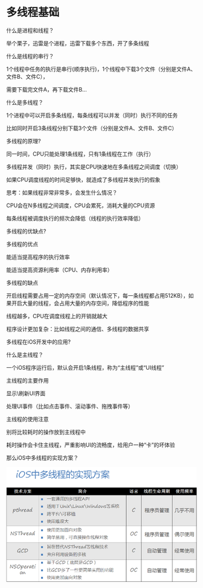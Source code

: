 # 多线程基础

什么是进程和线程？

举个栗子，迅雷是个进程，迅雷下载多个东西，开了多条线程

什么是线程的串行？

1个线程中任务的执行是串行\(顺序执行\)，1个线程中下载3个文件（分别是文件A、文件B、文件C），

需要下载完文件A，再下载文件B...

什么是多线程？

1个进程中可以开启多条线程，每条线程可以并发（同时）执行不同的任务

比如同时开启3条线程分别下载3个文件（分别是文件A、文件B、文件C）

多线程的原理?

同一时间，CPU只能处理1条线程，只有1条线程在工作（执行）

多线程并发（同时）执行，其实是CPU快速地在多条线程之间调度（切换）

如果CPU调度线程的时间足够快，就造成了多线程并发执行的假象

思考：如果线程非常非常多，会发生什么情况？

CPU会在N多线程之间调度，CPU会累死，消耗大量的CPU资源

每条线程被调度执行的频次会降低（线程的执行效率降低）

多线程的优缺点?

多线程的优点

能适当提高程序的执行效率

能适当提高资源利用率（CPU、内存利用率）

多线程的缺点

开启线程需要占用一定的内存空间（默认情况下，每一条线程都占用512KB），如果开启大量的线程，会占用大量的内存空间，降低程序的性能

线程越多，CPU在调度线程上的开销就越大

程序设计更加复杂：比如线程之间的通信、多线程的数据共享

多线程在iOS开发中的应用?

什么是主线程？

一个iOS程序运行后，默认会开启1条线程，称为“主线程”或“UI线程”

主线程的主要作用

显示\刷新UI界面

处理UI事件（比如点击事件、滚动事件、拖拽事件等）

主线程的使用注意

别将比较耗时的操作放到主线程中

耗时操作会卡住主线程，严重影响UI的流畅度，给用户一种“卡”的坏体验

那么iOS中多线程的实现方案？

![](/assets/clipboard.png)

